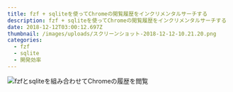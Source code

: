 ```yaml
---
title: fzf + sqliteを使ってChromeの閲覧履歴をインクリメンタルサーチする
description: fzf + sqliteを使ってChromeの閲覧履歴をインクリメンタルサーチする
date: 2018-12-12T03:00:12.697Z
thumbnail: /images/uploads/スクリーンショット-2018-12-12-10.21.20.png
categories:
  - fzf
  - sqlite
  - 開発効率
---
```

![fzfとsqliteを組み合わせてChromeの履歴を閲覧](/images/uploads/history.gif "history.gif")
